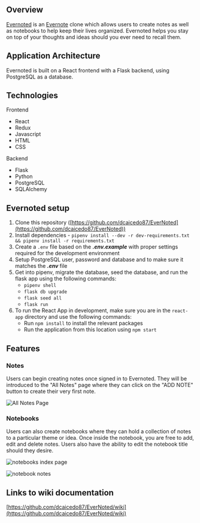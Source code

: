 ## Overview
[Evernoted](https://aa-evernoted.herokuapp.com/) is an [Evernote](https://evernote.com/) clone which allows users to create notes as well as notebooks to help keep their lives organized. Evernoted helps you stay on top of your thoughts and ideas should you ever need to recall them.

## Application Architecture

Evernoted is built on a React frontend with a Flask backend, using PostgreSQL as a database.

## Technologies
Frontend
* React
* Redux
* Javascript
* HTML
* CSS

Backend
* Flask
* Python
* PostgreSQL
* SQLAlchemy

## Evernoted setup
1. Clone this repository ([https://github.com/dcaicedo87/EverNoted](https://github.com/dcaicedo87/EverNoted))
2. Install dependencies - `pipenv install --dev -r dev-requirements.txt && pipenv install -r requirements.txt`
3. Create a `.env` file based on the **_.env.example_** with proper settings required for the development environment
4. Setup PostgreSQL user, password and database and to make sure it matches the **_.env_** file
5. Get into pipenv, migrate the database, seed the database, and run the flask app using the following commands:
   * `pipenv shell`
   * `flask db upgrade`
   * `flask seed all`
   * `flask run`
6. To run the React App in development, make sure you are in the `react-app` directory and use the following commands:
   * Run `npm install` to install the relevant packages
   * Run the application from this location using `npm start`

## Features

### Notes
Users can begin creating notes once signed in to Evernoted. They will be introduced to the "All Notes" page where they can click on the "ADD NOTE" button to create their very first note.

![All Notes Page](https://user-images.githubusercontent.com/13339377/164796918-4c50ac05-f6b9-4d84-a875-3446c8729f51.JPG)

### Notebooks

Users can also create notebooks where they can hold a collection of notes to a particular theme or idea. Once inside the notebook, you are free to add, edit and delete notes. Users also have the ability to edit the notebook title should they desire.

![notebooks index page](https://user-images.githubusercontent.com/13339377/164794535-37c79f98-44c1-488f-b58a-cf52286be8fc.JPG)

![notebook notes](https://user-images.githubusercontent.com/13339377/164794541-0df1e870-7156-415f-bdf8-9a8c168ac21c.JPG)


## Links to wiki documentation
[https://github.com/dcaicedo87/EverNoted/wiki](https://github.com/dcaicedo87/EverNoted/wiki)
